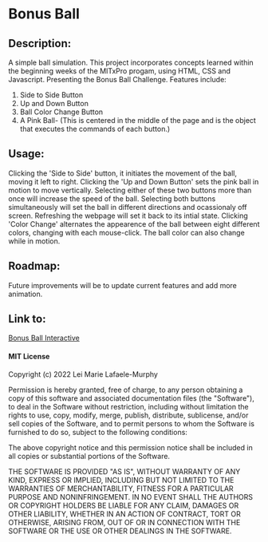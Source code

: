 # Bonus Ball

## Description:
A simple ball simulation. This project incorporates concepts learned within the beginning weeks of the MITxPro progam, using HTML, CSS and Javascript. Presenting the Bonus Ball Challenge. Features include:
 1. Side to Side Button 
 2. Up and Down Button
 3. Ball Color Change Button
 4. A Pink Ball- (This is centered in the middle of the page and is the object that executes the commands of each button.) 

## Usage: 
Clicking the 'Side to Side' button, it initiates the movement of the ball, moving it left to right. Clicking the 'Up and Down Button' sets the pink ball in motion to move vertically. Selecting either of these two buttons more than once will increase the speed of the ball. Selecting both buttons simultaneously will set the ball in different directions and ocassionaly off screen. Refreshing the webpage will set it back to its intial state. Clicking 'Color Change' alternates the appearence of the ball between eight different colors, changing with each mouse-click. The ball color can also change while in motion. 

## Roadmap: 
Future improvements will be to update current features and add more animation. 

## Link to:
[Bonus Ball Interactive](lei-marie.github.io/bonusball/)

#### MIT License
Copyright (c) 2022 Lei Marie Lafaele-Murphy

Permission is hereby granted, free of charge, to any person obtaining a copy of this software and associated documentation files (the "Software"), to deal in the Software without restriction, including without limitation the rights to use, copy, modify, merge, publish, distribute, sublicense, and/or sell copies of the Software, and to permit persons to whom the Software is furnished to do so, subject to the following conditions:

The above copyright notice and this permission notice shall be included in all copies or substantial portions of the Software.

THE SOFTWARE IS PROVIDED "AS IS", WITHOUT WARRANTY OF ANY KIND, EXPRESS OR IMPLIED, INCLUDING BUT NOT LIMITED TO THE WARRANTIES OF MERCHANTABILITY, FITNESS FOR A PARTICULAR PURPOSE AND NONINFRINGEMENT. IN NO EVENT SHALL THE AUTHORS OR COPYRIGHT HOLDERS BE LIABLE FOR ANY CLAIM, DAMAGES OR OTHER LIABILITY, WHETHER IN AN ACTION OF CONTRACT, TORT OR OTHERWISE, ARISING FROM, OUT OF OR IN CONNECTION WITH THE SOFTWARE OR THE USE OR OTHER DEALINGS IN THE SOFTWARE.
